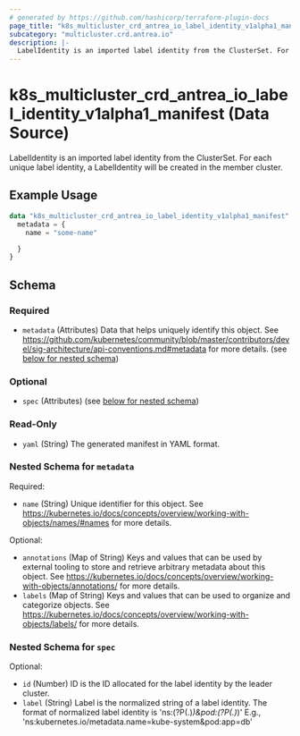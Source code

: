 ```yaml
---
# generated by https://github.com/hashicorp/terraform-plugin-docs
page_title: "k8s_multicluster_crd_antrea_io_label_identity_v1alpha1_manifest Data Source - terraform-provider-k8s"
subcategory: "multicluster.crd.antrea.io"
description: |-
  LabelIdentity is an imported label identity from the ClusterSet. For each unique label identity, a LabelIdentity will be created in the member cluster.
---
```


# k8s_multicluster_crd_antrea_io_label_identity_v1alpha1_manifest (Data Source)

LabelIdentity is an imported label identity from the ClusterSet. For each unique label identity, a LabelIdentity will be created in the member cluster.

## Example Usage

```terraform
data "k8s_multicluster_crd_antrea_io_label_identity_v1alpha1_manifest" "example" {
  metadata = {
    name = "some-name"

  }
}
```

<!-- schema generated by tfplugindocs -->
## Schema

### Required

- `metadata` (Attributes) Data that helps uniquely identify this object. See https://github.com/kubernetes/community/blob/master/contributors/devel/sig-architecture/api-conventions.md#metadata for more details. (see [below for nested schema](#nestedatt--metadata))

### Optional

- `spec` (Attributes) (see [below for nested schema](#nestedatt--spec))

### Read-Only

- `yaml` (String) The generated manifest in YAML format.

<a id="nestedatt--metadata"></a>
### Nested Schema for `metadata`

Required:

- `name` (String) Unique identifier for this object. See https://kubernetes.io/docs/concepts/overview/working-with-objects/names/#names for more details.

Optional:

- `annotations` (Map of String) Keys and values that can be used by external tooling to store and retrieve arbitrary metadata about this object. See https://kubernetes.io/docs/concepts/overview/working-with-objects/annotations/ for more details.
- `labels` (Map of String) Keys and values that can be used to organize and categorize objects. See https://kubernetes.io/docs/concepts/overview/working-with-objects/labels/ for more details.


<a id="nestedatt--spec"></a>
### Nested Schema for `spec`

Optional:

- `id` (Number) ID is the ID allocated for the label identity by the leader cluster.
- `label` (String) Label is the normalized string of a label identity. The format of normalized label identity is 'ns:(?P<nslabels>(.)*)&pod:(?P<podlabels>(.)*)' E.g., 'ns:kubernetes.io/metadata.name=kube-system&pod:app=db'
